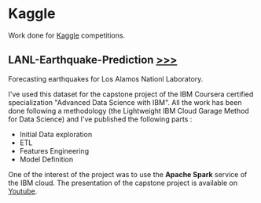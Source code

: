 # Kaggle
Work done for [Kaggle](http://www.kaggle.com) competitions. 

## LANL-Earthquake-Prediction [>>>](https://github.com/jxtrbtk/kaggle/tree/master/LANL-Earthquake-Prediction)
Forecasting earthquakes for Los Alamos Nationl Laboratory.

I've used this dataset for the capstone project of the IBM Coursera certified specialization "Advanced Data Science with IBM".
All the work has been done following a methodology (the Lightweight IBM Cloud Garage Method for Data Science) and I've published the following parts : 
- Initial Data exploration
- ETL
- Features Engineering
- Model Definition

One of the interest of the project was to use the **Apache Spark** service of the IBM cloud.
The presentation of the capstone project is available on [Youtube](https://youtu.be/okrR7Krd9z4).

